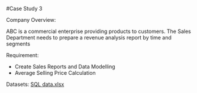 #Case Study 3

Company Overview:

 ABC is a commercial enterprise providing products to customers. The Sales Department needs to prepare a revenue analysis report by time and segments

 Requirement:
 - Create Sales Reports and Data Modelling
 - Average Selling Price Calculation

Datasets: [SQL data.xlsx](https://github.com/user-attachments/files/16135156/SQL.data.xlsx)
